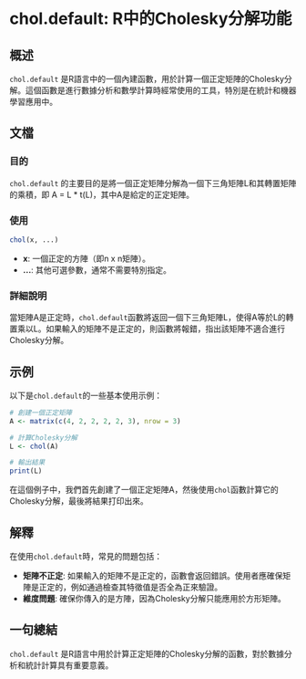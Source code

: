 <!--
Meta Description: # chol.default: R中的Cholesky分解功能 ## 概述 `chol.default` 是R語言中的一個內建函數，用於計算一個正定矩陣的Cholesky分解。這個函數是進行數據分析和數學計算時經常使用的工具，特別是在統計和機器學習應用中。 ## 文檔 ### 目的 `chol.de...
Meta Keywords: chol, default, 如果輸入的矩陣不是正定的, r中的cholesky分解功能, 是r語言中的一個內建函數
-->

# chol.default: R中的Cholesky分解功能

## 概述
`chol.default` 是R語言中的一個內建函數，用於計算一個正定矩陣的Cholesky分解。這個函數是進行數據分析和數學計算時經常使用的工具，特別是在統計和機器學習應用中。

## 文檔
### 目的
`chol.default` 的主要目的是將一個正定矩陣分解為一個下三角矩陣L和其轉置矩陣的乘積，即 A = L * t(L)，其中A是給定的正定矩陣。

### 使用
```R
chol(x, ...)
```
- **x**: 一個正定的方陣（即n x n矩陣）。
- **...**: 其他可選參數，通常不需要特別指定。

### 詳細說明
當矩陣A是正定時，`chol.default`函數將返回一個下三角矩陣L，使得A等於L的轉置乘以L。如果輸入的矩陣不是正定的，則函數將報錯，指出該矩陣不適合進行Cholesky分解。

## 示例
以下是`chol.default`的一些基本使用示例：

```R
# 創建一個正定矩陣
A <- matrix(c(4, 2, 2, 2, 2, 3), nrow = 3)

# 計算Cholesky分解
L <- chol(A)

# 輸出結果
print(L)
```

在這個例子中，我們首先創建了一個正定矩陣A，然後使用`chol`函數計算它的Cholesky分解，最後將結果打印出來。

## 解釋
在使用`chol.default`時，常見的問題包括：

- **矩陣不正定**: 如果輸入的矩陣不是正定的，函數會返回錯誤。使用者應確保矩陣是正定的，例如通過檢查其特徵值是否全為正來驗證。
- **維度問題**: 確保你傳入的是方陣，因為Cholesky分解只能應用於方形矩陣。

## 一句總結
`chol.default` 是R語言中用於計算正定矩陣的Cholesky分解的函數，對於數據分析和統計計算具有重要意義。